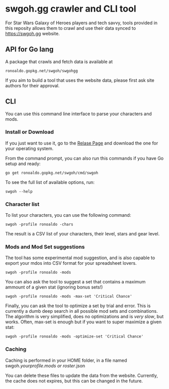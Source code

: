 # swgoh.gg crawler and CLI tool

For Star Wars Galaxy of Heroes players and tech savvy,
tools provided in this reposity allows them to crawl and use
their data synced to https://swgoh.gg website.

## API for Go lang

A package that crawls and fetch data is available at

	ronoaldo.gopkg.net/swgoh/swgohgg

If you aim to build a tool that uses the website data,
please first ask site authors for their approval.

## CLI

You can use this command line interface to parse your
characters and mods.

### Install or Download

If you just want to use it, go to the [Relase Page](https://github.com/ronoaldo/swgoh/releases)
and download the one for your operating system.

From the command prompt, you can also run this commands if
you have Go setup and ready:

	go get ronoaldo.gopkg.net/swgoh/cmd/swgoh

To see the full list of available options, run:

	swgoh --help

### Character list

To list your characters, you can use the following
command:

	swgoh -profile ronoaldo -chars

The result is a CSV list of your characters, their
level, stars and gear level.

### Mods and Mod Set suggestions

The tool has some experimental mod suggestion, and is also
capable to export your mdos into CSV format for your
spreadsheet lovers.

	swgoh -profile ronoaldo -mods

You can also ask the tool to suggest a set that contains a
maximum ammount of a given stat (ignoring bonus sets!)

	swgoh -profile ronoaldo -mods -max-set 'Critical Chance'

Finally, you can ask the tool to optimize a set by trial and error.
This is currently a dumb deep search in all possible mod sets and
combinations. The algorithm is very simplified, does no optimizations
and is *very slow*, but works. Often, max-set is enough but if you
want to super maximize a given stat:

	swgoh -profile ronoaldo -mods -optimize-set 'Critical Chance'

### Caching

Caching is performed in your HOME folder, in a file named
swgoh.*yourprofile*.*mods or roster*.json

You can delete these files to update the data from the website.
Currently, the cache does not expires, but this can be changed
in the future.
